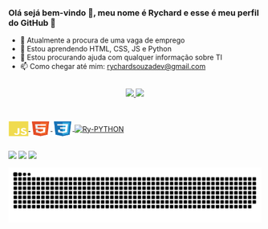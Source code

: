 ### Olá sejá bem-vindo 👋, meu nome é Rychard e esse é meu perfil do GitHub 🍓

- 🔭 Atualmente a procura de uma vaga de emprego
- 🌱 Estou aprendendo HTML, CSS, JS e Python
- 🤔 Estou procurando ajuda com qualquer informação sobre TI
- 📫 Como chegar até mim: rychardsouzadev@gmail.com
 ##

<div align="center">
  <a href="https://github.com/RychardSouza">
  <img height="150em" src="https://github-readme-stats.vercel.app/api?username=RychardSouza&show_icons=true&theme=aura&include_all_commits=true&count_private=true"/>
  <img height="150em" src="https://github-readme-stats.vercel.app/api/top-langs/?username=RychardSouza&layout=compact&langs_count=7&theme=aura"/>
</div>

 ##
  
  <div style="display: inline_block"><br>
  <img align="center" alt="Ry-Js" height="30" width="40" src="https://raw.githubusercontent.com/devicons/devicon/master/icons/javascript/javascript-plain.svg">
  <img align="center" alt="Ry-HTML" height="30" width="40" src="https://raw.githubusercontent.com/devicons/devicon/master/icons/html5/html5-original.svg">
  <img align="center" alt="Ry-CSS" height="30" width="40" src="https://raw.githubusercontent.com/devicons/devicon/master/icons/css3/css3-original.svg">
   <img align="center" alt="Ry-PYTHON" height="40" width="40" src="https://cdn.discordapp.com/attachments/1115985055236509748/1116002635691085824/Python-logo-notext.svg.png">
  
</div>
  
 ##
  
 <div> 
  <a href="https://www.instagram.com/rychardx_x/" target="_blank"><img src="https://img.shields.io/badge/-Instagram-%23E4405F?style=for-the-badge&logo=instagram&logoColor=white" target="_blank"></a>
  <a href = "mailto:rychardsouzadev@gmail.com"><img src="https://img.shields.io/badge/-Gmail-%23333?style=for-the-badge&logo=gmail&logoColor=white" target="_blank"></a> 
  <a href="https://www.linkedin.com/in/rychard-souza-025647279/" target="_blank"><img src="https://img.shields.io/badge/-LinkedIn-%230077B5?style=for-the-badge&logo=linkedin&logoColor=white" target="_blank"></a>

  ![Snake animation](https://raw.githubusercontent.com/Platane/snk/output/github-contribution-grid-snake.svg)
 
</div>
